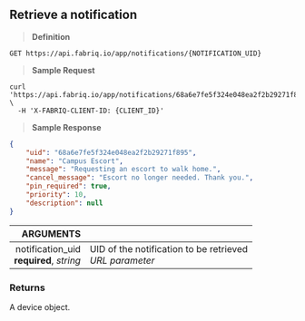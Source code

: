 ## Retrieve a notification

> **Definition**

```text
GET https://api.fabriq.io/app/notifications/{NOTIFICATION_UID}
```

> **Sample Request**

```shell
curl 'https://api.fabriq.io/app/notifications/68a6e7fe5f324e048ea2f2b29271f895' \
  -H 'X-FABRIQ-CLIENT-ID: {CLIENT_ID}'
```

> **Sample Response**

```json
{
    "uid": "68a6e7fe5f324e048ea2f2b29271f895",
    "name": "Campus Escort",
    "message": "Requesting an escort to walk home.",
    "cancel_message": "Escort no longer needed. Thank you.",
    "pin_required": true,
    "priority": 10,
    "description": null
}
```


ARGUMENTS  ||
---------: | -----------
notification_uid<br>**required**, *string*  | UID of the notification to be retrieved<br>*URL parameter*


### Returns
A device object.
